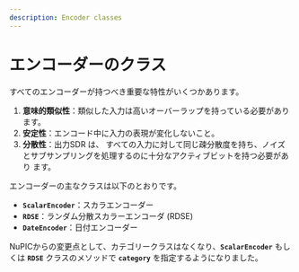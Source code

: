 ```yaml
---
description: Encoder classes
---
```


# エンコーダーのクラス

すべてのエンコーダーが持つべき重要な特性がいくつかあります。

1. **意味的類似性**：類似した入力は高いオーバーラップを持っている必要があります。 
2. **安定性**：エンコード中に入力の表現が変化しないこと。
3. **分散性**：出力SDR は、 すべての入力に対して同じ疎分散度を持ち、ノイズとサブサンプリングを処理するのに十分なアクティブビットを持つ必要があ り ます。

エンコーダーの主なクラスは以下のとおりです。

* **`ScalarEncoder`**：スカラエンコーダー
* **`RDSE`**：ランダム分散スカラーエンコーダ \(RDSE\)
* **`DateEncoder`**：日付エンコーダー

NuPICからの変更点として、カテゴリークラスはなくなり、**`ScalarEncoder`** もしくは **`RDSE`** クラスのメソッドで **`category`** を指定するようになりました。

